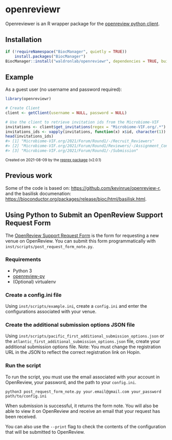 
# openreviewr

<!-- badges: start -->
<!-- badges: end -->

Openreviewer is an R wrapper package for the [openreview python client](https://openreview-py.readthedocs.io/en/latest/index.html).

## Installation

``` r
if (!requireNamespace("BiocManager", quietly = TRUE))
    install.packages("BiocManager")
BiocManager::install("waldronlab/openreviewr", dependencies = TRUE, build_vignettes = FALSE)
```

## Example

As a guest user (no username and password required):

``` r
library(openreviewr)

# Create Client
client <- getClient(username = NULL, password = NULL)

# Use the client to retrieve invitation ids from the Microbiome-VIF
invitations <- client$get_invitations(regex = "Microbiome-VIF.org/.*")
invitations_ids <- vapply(invitations, function(x) x$id, character(1))
head(invitations_ids)
#> [1] "Microbiome-VIF.org/2021/Forum/Round1/-/Recruit_Reviewers"                 
#> [2] "Microbiome-VIF.org/2021/Forum/Round1/Reviewers/-/Assignment_Configuration"
#> [3] "Microbiome-VIF.org/2021/Forum/Round1/-/Submission"
```

<sup>Created on 2021-08-09 by the [reprex package](https://reprex.tidyverse.org) (v2.0.1)</sup>

## Previous work

Some of the code is based on: https://github.com/kevinrue/openreview-r, and the
basilisk documenation: https://bioconductor.org/packages/release/bioc/html/basilisk.html.

## Using Python to Submit an OpenReview Support Request Form

The [OpenReview Support Request Form](https://openreview.net/group?id=OpenReview.net/Support)
is the form for requesting a new venue on OpenReview. You can submit this form
programmatically with `inst/scripts/post_request_form_note.py`.

### Requirements

* Python 3
* [openreview-py](https://pypi.org/project/openreview-py/)
* (Optional) virtualenv

### Create a config.ini file

Using `inst/scripts/example.ini`, create a `config.ini` and enter the
configurations associated with your venue.

### Create the additional submission options JSON file

Using `inst/scripts/pacific_first_additional_submission_options.json` or the
`atlantic_first_additional_submission_options.json` file, create your additional
submission options file. Note: You must change the registration URL in the JSON
to reflect the correct registration link on Hopin.

### Run the script

To run the script, you must use the email associated with your account in
OpenReview, your password, and the path to your `config.ini`.

    python3 post_request_form_note.py your.email@gmail.com your_password path/to/config.ini

When submission is successful, it returns the form note. You will also be able
to view it on OpenReview and receive an email that your request has been
received.

You can also use the `--print` flag to check the contents of the configuration that
will be submitted to OpenReview.

